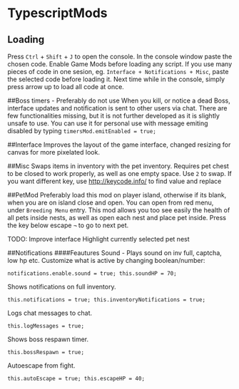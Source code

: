 # TypescriptMods
## Loading
Press `Ctrl` + `Shift` + `J` to open the console. In the console window paste the chosen code. Enable Game Mods before loading any script.
If you use many pieces of code in one sesion, eg. `Interface + Notifications + Misc`, paste the selected code before loading it. 
Next time while in the console, simply press arrow up to load all code at once.

##Boss timers - Preferably do not use
When you kill, or notice a dead Boss, interface updates and notification is sent to other users via chat.
There are few functionalities missing, but it is not further developed as it is slightly unsafe to use.
You can use it for personal use with message emiting disabled by typing `timersMod.emitEnabled = true;`

##Interface
Improves the layout of the game interface, changed resizing for canvas for more pixelated look.

##Misc
Swaps items in inventory with the pet inventory. Requires pet chest to be closed to work properly, as well as one empty space.
Use `2` to swap. If you want different key, use http://keycode.info/ to find value and replace 

##PetMod
Preferably load this mod on player island, otherwise if its blank, when you are on island close and open.
You can open from red menu, under `Breeding Menu` entry.
This mod allows you too see easily the health of all pets inside nests, as well as open each nest and place pet inside.
Press the key below escape `¬` to go to next pet.

TODO: 
Improve interface
Highlight currently selected pet nest

##Notifications
####Feautures
Sound - Plays sound on inv full, captcha, low hp etc. Customize what is active by changing boolean/number:

`notifications.enable.sound = true;
this.soundHP = 70;`

Shows notifications on full inventory.

`this.notifications = true;
this.inventoryNotifications = true;`

Logs chat messages to chat.

`this.logMessages = true;`

Shows boss respawn timer.

`this.bossRespawn = true;`

Autoescape from fight.

`this.autoEscape = true;
this.escapeHP = 40;`


